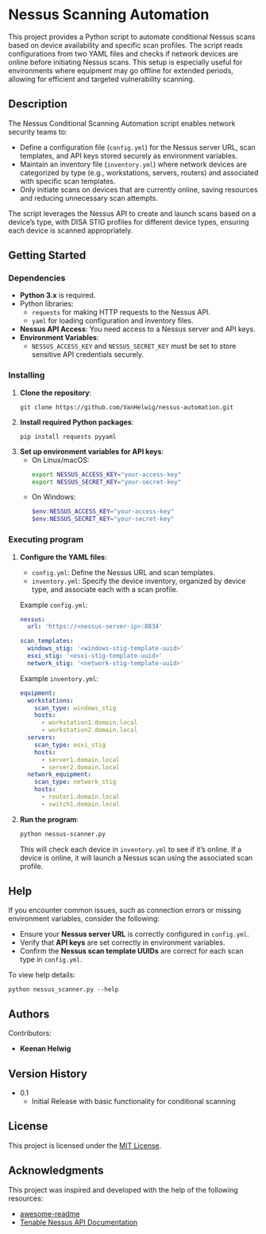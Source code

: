 # Nessus Scanning Automation

This project provides a Python script to automate conditional Nessus scans based on device availability and specific scan profiles. The script reads configurations from two YAML files and checks if network devices are online before initiating Nessus scans. This setup is especially useful for environments where equipment may go offline for extended periods, allowing for efficient and targeted vulnerability scanning.

## Description

The Nessus Conditional Scanning Automation script enables network security teams to:
- Define a configuration file (`config.yml`) for the Nessus server URL, scan templates, and API keys stored securely as environment variables.
- Maintain an inventory file (`inventory.yml`) where network devices are categorized by type (e.g., workstations, servers, routers) and associated with specific scan templates.
- Only initiate scans on devices that are currently online, saving resources and reducing unnecessary scan attempts.

The script leverages the Nessus API to create and launch scans based on a device’s type, with DISA STIG profiles for different device types, ensuring each device is scanned appropriately.

## Getting Started

### Dependencies

* **Python 3.x** is required.
* Python libraries:
  - `requests` for making HTTP requests to the Nessus API.
  - `yaml` for loading configuration and inventory files.
* **Nessus API Access**: You need access to a Nessus server and API keys.
* **Environment Variables**:
  - `NESSUS_ACCESS_KEY` and `NESSUS_SECRET_KEY` must be set to store sensitive API credentials securely.

### Installing

1. **Clone the repository**:
   ```
   git clone https://github.com/VanHelwig/nessus-automation.git
   ```
2. **Install required Python packages**:
   ```
   pip install requests pyyaml
   ```
3. **Set up environment variables for API keys**:
   - On Linux/macOS:
     ```bash
     export NESSUS_ACCESS_KEY="your-access-key"
     export NESSUS_SECRET_KEY="your-secret-key"
     ```
   - On Windows:
     ```powershell
     $env:NESSUS_ACCESS_KEY="your-access-key"
     $env:NESSUS_SECRET_KEY="your-secret-key"
     ```

### Executing program

1. **Configure the YAML files**:
   - `config.yml`: Define the Nessus URL and scan templates.
   - `inventory.yml`: Specify the device inventory, organized by device type, and associate each with a scan profile.

   Example `config.yml`:
   ```yaml
   nessus:
     url: 'https://<nessus-server-ip>:8834'

   scan_templates:
     windows_stig: '<windows-stig-template-uuid>'
     esxi_stig: '<esxi-stig-template-uuid>'
     network_stig: '<network-stig-template-uuid>'
   ```

   Example `inventory.yml`:
   ```yaml
   equipment:
     workstations:
       scan_type: windows_stig
       hosts:
         - workstation1.domain.local
         - workstation2.domain.local
     servers:
       scan_type: esxi_stig
       hosts:
         - server1.domain.local
         - server2.domain.local
     network_equipment:
       scan_type: network_stig
       hosts:
         - router1.domain.local
         - switch1.domain.local
   ```

2. **Run the program**:
   ```bash
   python nessus-scanner.py
   ```

   This will check each device in `inventory.yml` to see if it’s online. If a device is online, it will launch a Nessus scan using the associated scan profile.

## Help

If you encounter common issues, such as connection errors or missing environment variables, consider the following:

* Ensure your **Nessus server URL** is correctly configured in `config.yml`.
* Verify that **API keys** are set correctly in environment variables.
* Confirm the **Nessus scan template UUIDs** are correct for each scan type in `config.yml`.

To view help details:
```
python nessus_scanner.py --help
```

## Authors

Contributors:
- **Keenan Helwig**  
 

## Version History

* 0.1
    * Initial Release with basic functionality for conditional scanning

## License

This project is licensed under the [MIT License](LICENSE.md).

## Acknowledgments

This project was inspired and developed with the help of the following resources:
* [awesome-readme](https://github.com/matiassingers/awesome-readme)
* [Tenable Nessus API Documentation](https://docs.tenable.com/nessus/)

